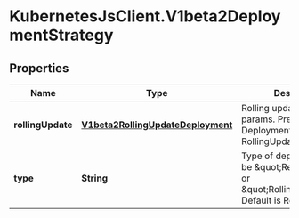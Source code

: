 # KubernetesJsClient.V1beta2DeploymentStrategy

## Properties
Name | Type | Description | Notes
------------ | ------------- | ------------- | -------------
**rollingUpdate** | [**V1beta2RollingUpdateDeployment**](V1beta2RollingUpdateDeployment.md) | Rolling update config params. Present only if DeploymentStrategyType &#x3D; RollingUpdate. | [optional] 
**type** | **String** | Type of deployment. Can be \&quot;Recreate\&quot; or \&quot;RollingUpdate\&quot;. Default is RollingUpdate. | [optional] 



